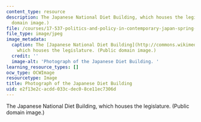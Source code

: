 ```yaml
---
content_type: resource
description: The Japanese National Diet Building, which houses the legislature. (Public
  domain image.)
file: /courses/17-537-politics-and-policy-in-contemporary-japan-spring-2009/e2f13e2cacdd033cdec08ce11ec7306d_17-537s09.jpg
file_type: image/jpeg
image_metadata:
  caption: The [Japanese National Diet Building](http://commons.wikimedia.org/wiki/File:Japanese_national_diet_building.jpg),
    which houses the legislature. (Public domain image.)
  credit: ''
  image-alt: 'Photograph of the Japanese Diet Building. '
learning_resource_types: []
ocw_type: OCWImage
resourcetype: Image
title: Photograph of the Japanese Diet Building
uid: e2f13e2c-acdd-033c-dec0-8ce11ec7306d
---
```

The Japanese National Diet Building, which houses the legislature. (Public domain image.)

